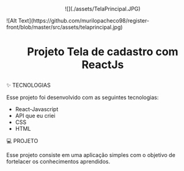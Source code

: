 <p align="center">
  ![](./assets/TelaPrincipal.JPG)
</p>
![Alt Text](https://github.com/murilopacheco98/register-front/blob/master/src/assets/telaprincipal.jpg)
<h1>
  <p align="center">
  Projeto Tela de cadastro com ReactJs
  </p>
</h1>

✨ TECNOLOGIAS

   Esse projeto foi desenvolvido com as seguintes tecnologias:

- React-Javascript
- API que eu criei
- CSS
- HTML

💻 PROJETO

   Esse projeto consiste em uma aplicação simples com o objetivo de fortelacer os conhecimentos aprendidos.
